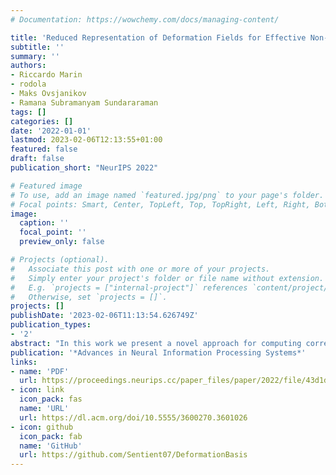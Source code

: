 ```yaml
---
# Documentation: https://wowchemy.com/docs/managing-content/

title: 'Reduced Representation of Deformation Fields for Effective Non-rigid Shape Matching'
subtitle: ''
summary: ''
authors:
- Riccardo Marin
- rodola
- Maks Ovsjanikov
- Ramana Subramanyam Sundararaman
tags: []
categories: []
date: '2022-01-01'
lastmod: 2023-02-06T12:13:55+01:00
featured: false
draft: false
publication_short: "NeurIPS 2022"

# Featured image
# To use, add an image named `featured.jpg/png` to your page's folder.
# Focal points: Smart, Center, TopLeft, Top, TopRight, Left, Right, BottomLeft, Bottom, BottomRight.
image:
  caption: ''
  focal_point: ''
  preview_only: false

# Projects (optional).
#   Associate this post with one or more of your projects.
#   Simply enter your project's folder or file name without extension.
#   E.g. `projects = ["internal-project"]` references `content/project/deep-learning/index.md`.
#   Otherwise, set `projects = []`.
projects: []
publishDate: '2023-02-06T11:13:54.626749Z'
publication_types:
- '2'
abstract: "In this work we present a novel approach for computing correspondences between non-rigid objects, by exploiting a reduced representation of deformation fields. Different from existing works that represent deformation fields by training a general-purpose neural network, we advocate for an approximation based on mesh-free methods. By letting the network learn deformation parameters at a sparse set of positions in space (nodes), we reconstruct the continuous deformation field in a closed-form with guaranteed smoothness. With this reduction in degrees of freedom, we show significant improvement in terms of data-efficiency thus enabling limited supervision. Furthermore, our approximation provides direct access to first-order derivatives of deformation fields, which facilitates enforcing desirable regularization effectively. Our resulting model has high expressive power and is able to capture complex deformations. We illustrate its effectiveness through state-of-the-art results across multiple deformable shape matching benchmarks."
publication: '*Advances in Neural Information Processing Systems*'
links:
- name: 'PDF'
  url: https://proceedings.neurips.cc/paper_files/paper/2022/file/43d1d3bdd92204c96fa4ac3c578f6a33-Paper-Conference.pdf
- icon: link
  icon_pack: fas
  name: 'URL'
  url: https://dl.acm.org/doi/10.5555/3600270.3601026
- icon: github
  icon_pack: fab
  name: 'GitHub'
  url: https://github.com/Sentient07/DeformationBasis
---
```

